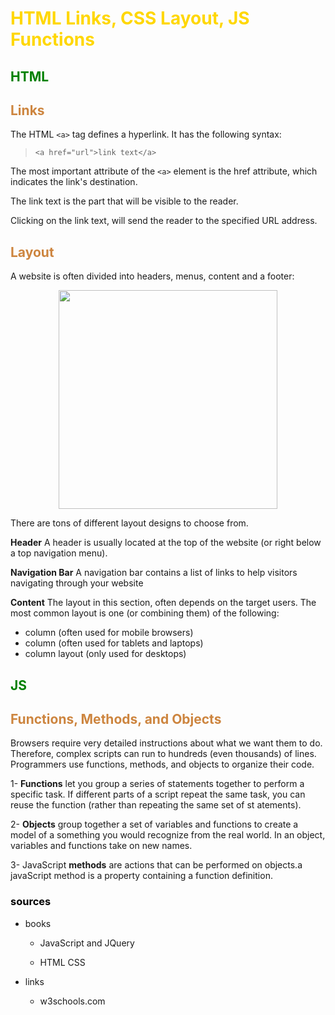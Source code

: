 

# **<span style="color:gold">HTML Links, CSS Layout, JS Functions</span>**

## **<span style="color:green">HTML</span>**

##  <span style="color:peru">Links</span>
The HTML `<a>` tag defines a hyperlink. It has the following syntax:
> `<a href="url">link text</a>`

The most important attribute of the `<a>` element is the href attribute, which indicates the link's destination.

The link text is the part that will be visible to the reader.

Clicking on the link text, will send the reader to the specified URL address.

##  <span style="color:peru">Layout</span>
A website is often divided into headers, menus, content and a footer:



<p align="center">
<img src= 'https://novage.com.sg/wordpress/wp-content/uploads/2015/12/Website-Layout-for-good-SEO.jpg)'width="350" >

</p>

There are tons of different layout designs to choose from.

**Header**
A header is usually located at the top of the website (or right below a top navigation menu).

**Navigation Bar**
A navigation bar contains a list of links to help visitors navigating through your website

**Content**
The layout in this section, often depends on the target users. The most common layout is one (or combining them) of the following:

*  column (often used for mobile browsers)
* column (often used for tablets and laptops)
* column layout (only used for desktops)


##  **<span style="color:GREEN">JS</span>**




##  <span style="color:peru">Functions, Methods, and Objects</span>
  Browsers require very detailed instructions about what
we want them to do. Therefore, complex scripts can run
to hundreds (even thousands) of lines. Programmers use
functions, methods, and objects to organize their code.


1- **Functions** let you group a series of statements together to perform a
specific task. If different parts of a script repeat the same task, you can
reuse the function (rather than repeating the same set of st atements).

2- **Objects** group together a set of variables and functions to create a model
of a something you would recognize from the real world. In an object,
variables and functions take on new names.

3- JavaScript **methods** are actions that can be performed on objects.a javaScript method is a property containing a function definition.





###  <span style="color:black"> sources   </span>
 * books 
     * JavaScript and JQuery
   
    * HTML CSS
* links 

  * w3schools.com




  